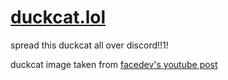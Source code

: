 # [duckcat.lol](https://duckcat.lol/)
spread this duckcat all over discord!!1!

duckcat image taken from [facedev's youtube post](http://youtube.com/post/UgkxMfOepclc29zA1QoRWn6fTsT5FCs1bpg6)
